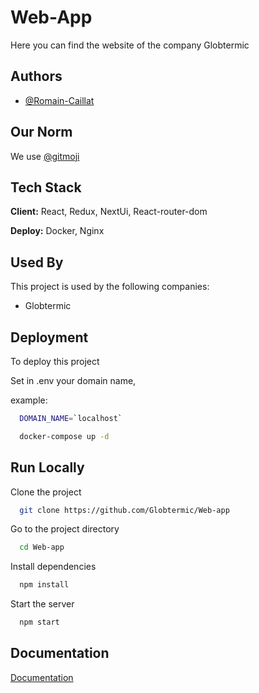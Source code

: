 
# Web-App

Here you can find the website of the company Globtermic


## Authors

- [@Romain-Caillat](https://www.github.com/Romain-Caillat)


## Our Norm

We use [@gitmoji](https://gitmoji.dev/)

## Tech Stack

**Client:** React, Redux, NextUi, React-router-dom

**Deploy:** Docker, Nginx


## Used By

This project is used by the following companies:

- Globtermic


## Deployment

To deploy this project

Set in .env your domain name,

example:

```bash
  DOMAIN_NAME=`localhost`
```

```bash
  docker-compose up -d
```


## Run Locally

Clone the project

```bash
  git clone https://github.com/Globtermic/Web-app
```

Go to the project directory

```bash
  cd Web-app
```

Install dependencies

```bash
  npm install
```

Start the server

```bash
  npm start
```


## Documentation

[Documentation](https://linktodocumentation)

